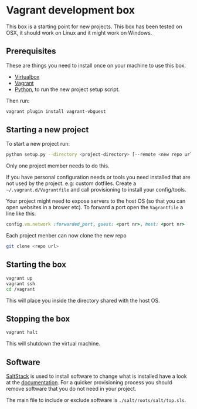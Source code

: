 # Vagrant development box

This box is a starting point for new projects. This box has been tested on OSX, it should work on Linux and it might work on Windows.

## Prerequisites

These are things you need to install once on your machine to use this box.

* [Virtualbox](https://www.virtualbox.org/)
* [Vagrant](http://www.vagrantup.com/)
* [Python](https://www.python.org/), to run the new project setup script.

Then run:

```bash
vagrant plugin install vagrant-vbguest
```

## Starting a new project

To start a new project run:

```bash
python setup.py --directory <project-directory> [--remote <new repo url>]
```

Only one project member needs to do this.

If you have personal configuration needs or tools you need installed that are not used by the project. e.g: custom
dotfiles. Create a `~/.vagrant.d/Vagrantfile` and call provisioning to install your config/tools.

Your project might need to expose servers to the host OS (so that you can open websites in a brower etc). To forward a
port open the `Vagrantfile` a line like this:

```ruby
config.vm.network :forwarded_port, guest: <port nr>, host: <port nr>
```

Each project menber can now clone the new repo

```bash
git clone <repo url>
```

## Starting the box

```bash
vagrant up
vagrant ssh
cd /vagrant
```

This will place you inside the directory shared with the host OS.

## Stopping the box

```bash
vagrant halt
```

This will shutdown the virtual machine.

## Software

[SaltStack](http://www.saltstack.com/community/) is used to install software to change what is installed have a look at the
[documentation](http://docs.saltstack.com/). For a quicker provisioning process you should remove software that you do
not need in your project.

The main file to include or exclude software is `./salt/roots/salt/top.sls`.

